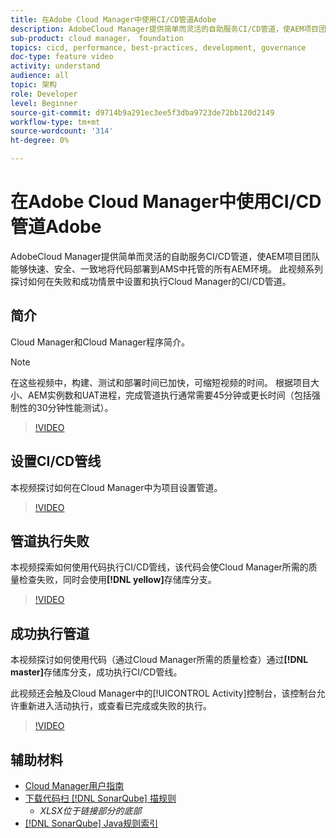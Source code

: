 ```yaml
---
title: 在Adobe Cloud Manager中使用CI/CD管道Adobe
description: AdobeCloud Manager提供简单而灵活的自助服务CI/CD管道，使AEM项目团队能够快速、安全、一致地将代码部署到AMS中托管的所有AEM环境。 此视频系列探讨如何在失败和成功情景中设置和执行Cloud Manager的CI/CD管道。
sub-product: cloud manager， foundation
topics: cicd, performance, best-practices, development, governance
doc-type: feature video
activity: understand
audience: all
topic: 架构
role: Developer
level: Beginner
source-git-commit: d9714b9a291ec3ee5f3dba9723de72bb120d2149
workflow-type: tm+mt
source-wordcount: '314'
ht-degree: 0%

---
```



# 在Adobe Cloud Manager中使用CI/CD管道Adobe

AdobeCloud Manager提供简单而灵活的自助服务CI/CD管道，使AEM项目团队能够快速、安全、一致地将代码部署到AMS中托管的所有AEM环境。 此视频系列探讨如何在失败和成功情景中设置和执行Cloud Manager的CI/CD管道。

## 简介

Cloud Manager和Cloud Manager程序简介。

>[!NOTE]
>
>在这些视频中，构建、测试和部署时间已加快，可缩短视频的时间。 根据项目大小、AEM实例数和UAT进程，完成管道执行通常需要45分钟或更长时间（包括强制性的30分钟性能测试）。

>[!VIDEO](https://video.tv.adobe.com/v/23082/?quality=12&learn=on)

## 设置CI/CD管线

本视频探讨如何在Cloud Manager中为项目设置管道。

>[!VIDEO](https://video.tv.adobe.com/v/23083/?quality=12&learn=on)

## 管道执行失败

本视频探索如何使用代码执行CI/CD管线，该代码会使Cloud Manager所需的质量检查失败，同时会使用&#x200B;**[!DNL yellow]**&#x200B;存储库分支。

>[!VIDEO](https://video.tv.adobe.com/v/23084/?quality=12&learn=on)

## 成功执行管道

本视频探讨如何使用代码（通过Cloud Manager所需的质量检查）通过&#x200B;**[!DNL master]**&#x200B;存储库分支，成功执行CI/CD管线。

此视频还会触及Cloud Manager中的[!UICONTROL Activity]控制台，该控制台允许重新进入活动执行，或查看已完成或失败的执行。

>[!VIDEO](https://video.tv.adobe.com/v/23085/?quality=12&learn=on)

## 辅助材料

* [Cloud Manager用户指南](https://helpx.adobe.com/experience-manager/cloud-manager/user-guide.html)
* [下载代码扫 [!DNL SonarQube] 描规则](https://helpx.adobe.com/experience-manager/cloud-manager/using/understand-your-test-results.html#CodeQualityTesting)
   * *XLSX位于链接部分的底部*
* [[!DNL SonarQube] Java规则索引](https://rules.sonarsource.com/java/)
